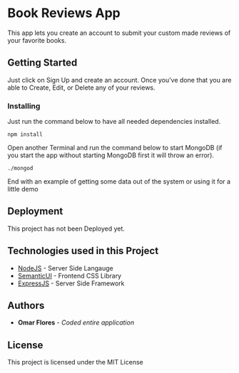 # Book Reviews App

This app lets you create an account to submit your custom made reviews of your favorite books.

## Getting Started

Just click on Sign Up and create an account. Once you've done that you are able to Create, Edit, or Delete any of your reviews.

### Installing

Just run the command below to have all needed dependencies installed.

```
npm install
```

Open another Terminal and run the command below to start MongoDB (if you start the app without starting MongoDB first it will throw an error).

```
./mongod
```

End with an example of getting some data out of the system or using it for a little demo

## Deployment

This project has not been Deployed yet.

## Technologies used in this Project

* [NodeJS](https://nodejs.org/en/) - Server Side Langauge
* [SemanticUI](https://semantic-ui.com/) - Frontend CSS Library
* [ExpressJS](https://expressjs.com/) - Server Side Framework


## Authors

* **Omar Flores** - *Coded entire application* 

## License

This project is licensed under the MIT License 
